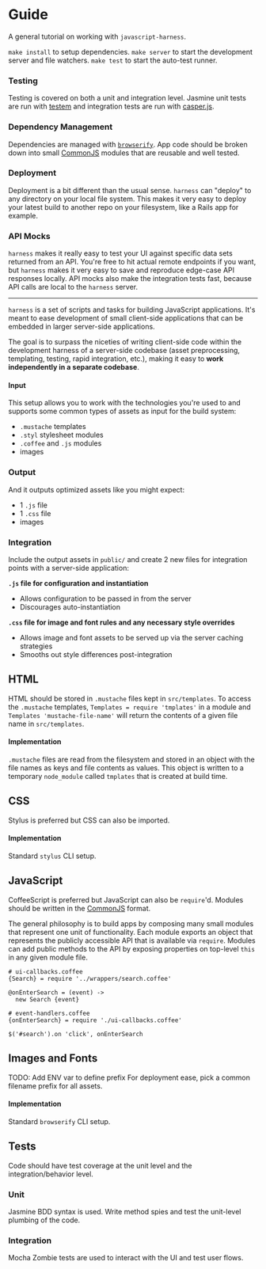 # Guide

A general tutorial on working with `javascript-harness`.

`make install` to setup dependencies.
`make server` to start the development server and file watchers.
`make test` to start the auto-test runner.


### Testing
Testing is covered on both a unit and integration level.
Jasmine unit tests are run with [testem](https://github.com/airportyh/testem) and integration tests are run with [casper.js](http://casperjs.org).


### Dependency Management
Dependencies are managed with [`browserify`](https://github.com/substack/node-browserify). App code should be broken down into small [CommonJS](http://www.commonjs.org/) modules that are reusable and well tested.


### Deployment
Deployment is a bit different than the usual sense. `harness` can "deploy" to any directory on your local file system.
This makes it very easy to deploy your latest build to another repo on your filesystem, like a Rails app for example.


### API Mocks
`harness` makes it really easy to test your UI against specific data sets returned from an API.
You're free to hit actual remote endpoints if you want, but `harness` makes it very easy to save and reproduce edge-case API responses locally.
API mocks also make the integration tests fast, because API calls are local to the `harness` server.

---

`harness` is a set of scripts and tasks for building JavaScript applications. It's meant to ease development of small client-side applications that can be embedded in larger server-side applications.

The goal is to surpass the niceties of writing client-side code within the development harness of a server-side codebase (asset preprocessing, templating, testing, rapid integration, etc.),
making it easy to __work independently in a separate codebase__.


#### Input
This setup allows you to work with the technologies you're used to and supports some common types of assets as input for the build system:

- `.mustache` templates
- `.styl` stylesheet modules
- `.coffee` and `.js` modules
- images

### Output
And it outputs optimized assets like you might expect:

- 1 `.js` file
- 1 `.css` file
- images

### Integration
Include the output assets in `public/` and create 2 new files for integration points with a server-side application:

__`.js` file for configuration and instantiation__
  - Allows configuration to be passed in from the server
  - Discourages auto-instantiation

__`.css` file for image and font rules and any necessary style overrides__
  - Allows image and font assets to be served up via the server caching strategies
  - Smooths out style differences post-integration





## HTML
HTML should be stored in `.mustache` files kept in `src/templates`.
To access the `.mustache` templates, `Templates = require 'tmplates'` in a module
and `Templates 'mustache-file-name'` will return the contents of a given file name in `src/templates`.

#### Implementation
`.mustache` files are read from the filesystem and stored in an object with the file names as keys and file contents as values.
This object is written to a temporary `node_module` called `tmplates` that is created at build time.


## CSS
Stylus is preferred but CSS can also be imported.

#### Implementation
Standard `stylus` CLI setup.


## JavaScript
CoffeeScript is preferred but JavaScript can also be `require`'d. Modules should be written in the [CommonJS](http://www.commonjs.org/) format.

The general philosophy is to build apps by composing many small modules that represent one unit of functionality.
Each module exports an object that represents the publicly accessible API that is available via `require`.
Modules can add public methods to the API by exposing properties on top-level `this` in any given module file.

```
# ui-callbacks.coffee
{Search} = require '../wrappers/search.coffee'

@onEnterSearch = (event) ->
  new Search {event}
```

```
# event-handlers.coffee
{onEnterSearch} = require './ui-callbacks.coffee'

$('#search').on 'click', onEnterSearch
```

## Images and Fonts
TODO: Add ENV var to define prefix
For deployment ease, pick a common filename prefix for all assets.


#### Implementation
Standard `browserify` CLI setup.


## Tests
Code should have test coverage at the unit level and the integration/behavior level.

### Unit
Jasmine BDD syntax is used. Write method spies and test the unit-level plumbing of the code.

### Integration
Mocha Zombie tests are used to interact with the UI and test user flows.
